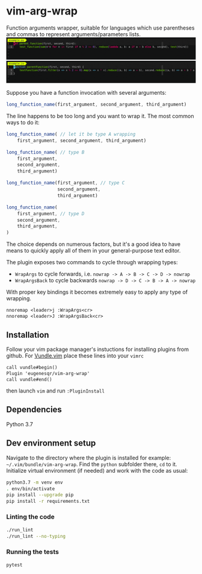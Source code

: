 # vim-arg-wrap
Function arguments wrapper, suitable for languages which use parentheses and commas to represent arguments/parameters lists.
![image](https://raw.githubusercontent.com/EugeneSqr/vim-arg-wrap/assets/python-demo.gif)
![image](https://raw.githubusercontent.com/EugeneSqr/vim-arg-wrap/assets/js-demo.gif)

Suppose you have a function invocation with several arguments:
```javascript
long_function_name(first_argument, second_argument, third_argument)
```
The line happens to be too long and you want to wrap it. The most common ways to do it:
```javascript
long_function_name( // let it be type A wrapping
    first_argument, second_argument, third_argument)
```
```javascript
long_function_name( // type B
    first_argument,
    second_argument,
    third_argument)
```
```javascript
long_function_name(first_argument, // type C
                   second_argument,
                   third_argument)
```
```javascript
long_function_name(
    first_argument, // type D
    second_argument,
    third_argument,
)
```
The choice depends on numerous factors, but it's a good idea to have means to quickly apply all of them in your general-purpose text editor.

The plugin exposes two commands to cycle through wrapping types:

* `WrapArgs` to cycle forwards, i.e. `nowrap -> A -> B -> C -> D -> nowrap`
* `WrapArgsBack` to cycle backwards `nowrap -> D -> C -> B -> A -> nowrap`

With proper key bindings it becomes extremely easy to apply any type of wrapping.
```viml
nnoremap <leader>j :WrapArgs<cr>
nnoremap <leader>J :WrapArgsBack<cr>
```

## Installation
Follow your vim package manager's instuctions for installing plugins from github. For [Vundle.vim](https://github.com/VundleVim/Vundle.vim) place these lines into your `vimrc`
```viml
call vundle#begin()
Plugin 'eugenesqr/vim-arg-wrap'
call vundle#end()
```
then launch `vim` and run `:PluginInstall`

## Dependencies
Python 3.7

## Dev environment setup
Navigate to the directory where the plugin is installed for example: `~/.vim/bundle/vim-arg-wrap`. Find the `python` subfolder there, `cd` to it. Initialize virtual environment (if needed) and work with the code as usual:
```bash
python3.7 -m venv env
. env/bin/activate
pip install --upgrade pip
pip install -r requirements.txt
```

### Linting the code
```bash
./run_lint
./run_lint --no-typing
```

### Running the tests
```bash
pytest
```
